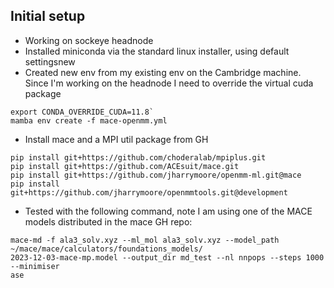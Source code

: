 ## Initial setup

- Working on sockeye headnode
- Installed miniconda via the standard linux installer, using default settingsnew
- Created new env from my existing env on the Cambridge machine. Since I'm working on the headnode I need to override the virtual cuda package
```
export CONDA_OVERRIDE_CUDA=11.8`
mamba env create -f mace-openmm.yml

```

- Install mace and a MPI util package from GH
```
pip install git+https://github.com/choderalab/mpiplus.git
pip install git+https://github.com/ACEsuit/mace.git
pip install git+https://github.com/jharrymoore/openmm-ml.git@mace
pip install git+https://github.com/jharrymoore/openmmtools.git@development
```

- Tested with the following command, note I am using one of the MACE models distributed in the mace GH repo:
```
mace-md -f ala3_solv.xyz --ml_mol ala3_solv.xyz --model_path ~/mace/mace/calculators/foundations_models/
2023-12-03-mace-mp.model --output_dir md_test --nl nnpops --steps 1000 --minimiser 
ase
```



